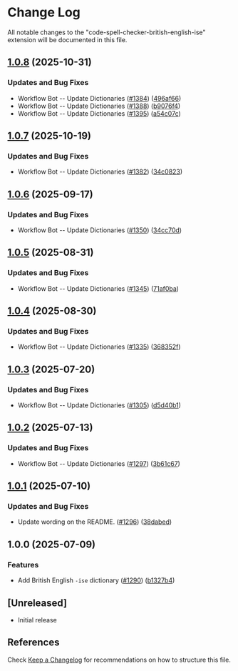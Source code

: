 # Change Log

All notable changes to the "code-spell-checker-british-english-ise" extension will be documented in this file.

## [1.0.8](https://github.com/streetsidesoftware/vscode-cspell-dict-extensions/compare/code-spell-checker-british-english-ise@1.0.7...code-spell-checker-british-english-ise@1.0.8) (2025-10-31)


### Updates and Bug Fixes

* Workflow Bot -- Update Dictionaries ([#1384](https://github.com/streetsidesoftware/vscode-cspell-dict-extensions/issues/1384)) ([496af66](https://github.com/streetsidesoftware/vscode-cspell-dict-extensions/commit/496af66a7cfdc9136ea186953e0719185bcddc3e))
* Workflow Bot -- Update Dictionaries ([#1388](https://github.com/streetsidesoftware/vscode-cspell-dict-extensions/issues/1388)) ([b9076f4](https://github.com/streetsidesoftware/vscode-cspell-dict-extensions/commit/b9076f498db85f001921bf8dfb52e42ec8ce25df))
* Workflow Bot -- Update Dictionaries ([#1395](https://github.com/streetsidesoftware/vscode-cspell-dict-extensions/issues/1395)) ([a54c07c](https://github.com/streetsidesoftware/vscode-cspell-dict-extensions/commit/a54c07c734cee5a4a3c4ef7f058db04f7f28dada))

## [1.0.7](https://github.com/streetsidesoftware/vscode-cspell-dict-extensions/compare/code-spell-checker-british-english-ise@1.0.6...code-spell-checker-british-english-ise@1.0.7) (2025-10-19)


### Updates and Bug Fixes

* Workflow Bot -- Update Dictionaries ([#1382](https://github.com/streetsidesoftware/vscode-cspell-dict-extensions/issues/1382)) ([34c0823](https://github.com/streetsidesoftware/vscode-cspell-dict-extensions/commit/34c0823074edebf4e6180b5cdd963467814e66b5))

## [1.0.6](https://github.com/streetsidesoftware/vscode-cspell-dict-extensions/compare/code-spell-checker-british-english-ise@1.0.5...code-spell-checker-british-english-ise@1.0.6) (2025-09-17)


### Updates and Bug Fixes

* Workflow Bot -- Update Dictionaries ([#1350](https://github.com/streetsidesoftware/vscode-cspell-dict-extensions/issues/1350)) ([34cc70d](https://github.com/streetsidesoftware/vscode-cspell-dict-extensions/commit/34cc70d3a2e93b6a261550b73d51be365b83a228))

## [1.0.5](https://github.com/streetsidesoftware/vscode-cspell-dict-extensions/compare/code-spell-checker-british-english-ise@1.0.4...code-spell-checker-british-english-ise@1.0.5) (2025-08-31)


### Updates and Bug Fixes

* Workflow Bot -- Update Dictionaries ([#1345](https://github.com/streetsidesoftware/vscode-cspell-dict-extensions/issues/1345)) ([71af0ba](https://github.com/streetsidesoftware/vscode-cspell-dict-extensions/commit/71af0bafae7bffedb116b02fe9f845cb8fcba0e5))

## [1.0.4](https://github.com/streetsidesoftware/vscode-cspell-dict-extensions/compare/code-spell-checker-british-english-ise@1.0.3...code-spell-checker-british-english-ise@1.0.4) (2025-08-30)


### Updates and Bug Fixes

* Workflow Bot -- Update Dictionaries ([#1335](https://github.com/streetsidesoftware/vscode-cspell-dict-extensions/issues/1335)) ([368352f](https://github.com/streetsidesoftware/vscode-cspell-dict-extensions/commit/368352f42ce412a98520b977f72f0f5a362bd26c))

## [1.0.3](https://github.com/streetsidesoftware/vscode-cspell-dict-extensions/compare/code-spell-checker-british-english-ise@1.0.2...code-spell-checker-british-english-ise@1.0.3) (2025-07-20)


### Updates and Bug Fixes

* Workflow Bot -- Update Dictionaries ([#1305](https://github.com/streetsidesoftware/vscode-cspell-dict-extensions/issues/1305)) ([d5d40b1](https://github.com/streetsidesoftware/vscode-cspell-dict-extensions/commit/d5d40b17fbe9df7451d8668cfff8da2921d912ef))

## [1.0.2](https://github.com/streetsidesoftware/vscode-cspell-dict-extensions/compare/code-spell-checker-british-english-ise@1.0.1...code-spell-checker-british-english-ise@1.0.2) (2025-07-13)


### Updates and Bug Fixes

* Workflow Bot -- Update Dictionaries ([#1297](https://github.com/streetsidesoftware/vscode-cspell-dict-extensions/issues/1297)) ([3b61c67](https://github.com/streetsidesoftware/vscode-cspell-dict-extensions/commit/3b61c67c728d0070a14078a4252e58141eb8eef5))

## [1.0.1](https://github.com/streetsidesoftware/vscode-cspell-dict-extensions/compare/code-spell-checker-british-english-ise@1.0.0...code-spell-checker-british-english-ise@1.0.1) (2025-07-10)


### Updates and Bug Fixes

* Update wording on the README. ([#1296](https://github.com/streetsidesoftware/vscode-cspell-dict-extensions/issues/1296)) ([38dabed](https://github.com/streetsidesoftware/vscode-cspell-dict-extensions/commit/38dabed06f7c6b447f9136f49477bec77faddf65))

## 1.0.0 (2025-07-09)


### Features

* Add British English `-ise` dictionary ([#1290](https://github.com/streetsidesoftware/vscode-cspell-dict-extensions/issues/1290)) ([b1327b4](https://github.com/streetsidesoftware/vscode-cspell-dict-extensions/commit/b1327b4d5ec262b35a21074cd5e8663ff46f8cc9))

## [Unreleased]

- Initial release

## References

Check [Keep a Changelog](http://keepachangelog.com/) for recommendations on how to structure this file.

